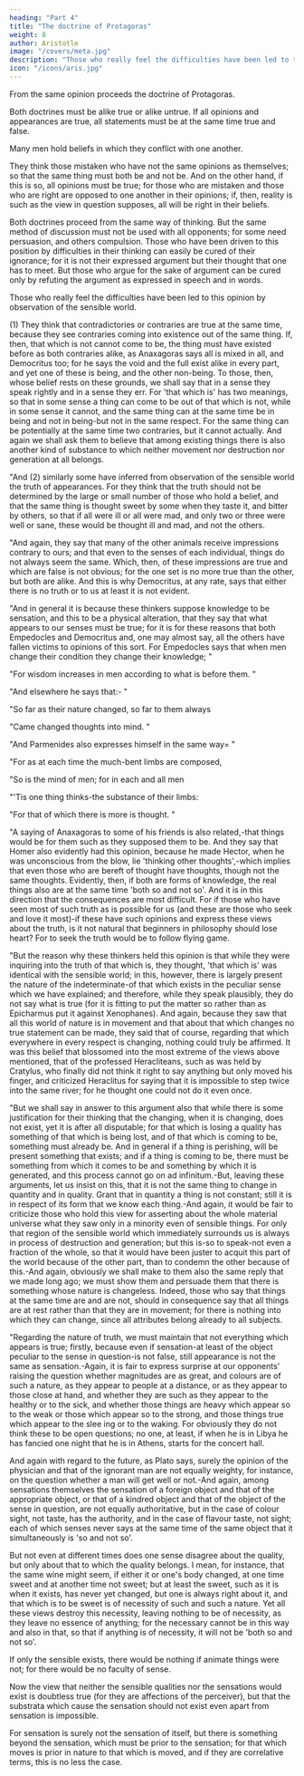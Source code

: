 ```yaml
---
heading: "Part 4"
title: "The doctrine of Protagoras"
weight: 8
author: Aristotle
image: "/covers/meta.jpg"
description: "Those who really feel the difficulties have been led to this opinion by observation of the sensible world."
icon: "/icons/aris.jpg"
---
```



From the same opinion proceeds the doctrine of Protagoras. 

Both doctrines must be alike true or alike untrue. If all opinions and appearances are true, all statements must be at the same time true and false. 

Many men hold beliefs in which they conflict with one another. 

They think those mistaken who have not the same opinions as themselves; so that the same thing must both be and not be. And on the other hand, if this is so, all opinions must be true; for those who are mistaken and those who are right are opposed to one another in their opinions; if, then, reality is such as the view in question supposes, all will be right in their beliefs.

Both doctrines proceed from the same way of thinking. But the same method of discussion must not be used with all opponents; for some need persuasion, and others compulsion. Those who have been driven to this position by difficulties in their thinking can easily be cured of their ignorance; for it is not their expressed argument but their thought that one has to meet. But those who argue for the sake of argument can be cured only by refuting the argument as expressed in speech and in words.

Those who really feel the difficulties have been led to this opinion by observation of the sensible world.

 (1) They think that contradictories or contraries are true at the same time, because they see contraries coming into existence out of the same thing. If, then, that which is not cannot come to be, the thing must have existed before as both contraries alike, as Anaxagoras says all is mixed in all, and Democritus too; for he says the void and the full exist alike in every part, and yet one of these is being, and the other non-being. To those, then, whose belief rests on these grounds, we shall say that in a sense they speak rightly and in a sense they err. For 'that which is' has two meanings, so that in some sense a thing can come to be out of that which is not, while in some sense it cannot, and the same thing can at the same time be in being and not in being-but not in the same respect. For the same thing can be potentially at the same time two contraries, but it cannot actually. And again we shall ask them to believe that among existing things there is also another kind of substance to which neither movement nor destruction nor generation at all belongs.

"And (2) similarly some have inferred from observation of the sensible world the truth of appearances. For they think that the truth should not be determined by the large or small number of those who hold a belief, and that the same thing is thought sweet by some when they taste it, and bitter by others, so that if all were ill or all were mad, and only two or three were well or sane, these would be thought ill and mad, and not the others.

"And again, they say that many of the other animals receive impressions contrary to ours; and that even to the senses of each individual, things do not always seem the same. Which, then, of these impressions are true and which are false is not obvious; for the one set is no more true than the other, but both are alike. And this is why Democritus, at any rate, says that either there is no truth or to us at least it is not evident.

"And in general it is because these thinkers suppose knowledge to be sensation, and this to be a physical alteration, that they say that what appears to our senses must be true; for it is for these reasons that both Empedocles and Democritus and, one may almost say, all the others have fallen victims to opinions of this sort. For Empedocles says that when men change their condition they change their knowledge; "



"For wisdom increases in men according to what is before them. "



"And elsewhere he says that:- "



"So far as their nature changed, so far to them always

"Came changed thoughts into mind. "



"And Parmenides also expresses himself in the same way= "



"For as at each time the much-bent limbs are composed,

"So is the mind of men; for in each and all men

"'Tis one thing thinks-the substance of their limbs:

"For that of which there is more is thought. "



"A saying of Anaxagoras to some of his friends is also related,-that things would be for them such as they supposed them to be. And they say that Homer also evidently had this opinion, because he made Hector, when he was unconscious from the blow, lie 'thinking other thoughts',-which implies that even those who are bereft of thought have thoughts, though not the same thoughts. Evidently, then, if both are forms of knowledge, the real things also are at the same time 'both so and not so'. And it is in this direction that the consequences are most difficult. For if those who have seen most of such truth as is possible for us (and these are those who seek and love it most)-if these have such opinions and express these views about the truth, is it not natural that beginners in philosophy should lose heart? For to seek the truth would be to follow flying game.

"But the reason why these thinkers held this opinion is that while they were inquiring into the truth of that which is, they thought, 'that which is' was identical with the sensible world; in this, however, there is largely present the nature of the indeterminate-of that which exists in the peculiar sense which we have explained; and therefore, while they speak plausibly, they do not say what is true (for it is fitting to put the matter so rather than as Epicharmus put it against Xenophanes). And again, because they saw that all this world of nature is in movement and that about that which changes no true statement can be made, they said that of course, regarding that which everywhere in every respect is changing, nothing could truly be affirmed. It was this belief that blossomed into the most extreme of the views above mentioned, that of the professed Heracliteans, such as was held by Cratylus, who finally did not think it right to say anything but only moved his finger, and criticized Heraclitus for saying that it is impossible to step twice into the same river; for he thought one could not do it even once.

"But we shall say in answer to this argument also that while there is some justification for their thinking that the changing, when it is changing, does not exist, yet it is after all disputable; for that which is losing a quality has something of that which is being lost, and of that which is coming to be, something must already be. And in general if a thing is perishing, will be present something that exists; and if a thing is coming to be, there must be something from which it comes to be and something by which it is generated, and this process cannot go on ad infinitum.-But, leaving these arguments, let us insist on this, that it is not the same thing to change in quantity and in quality. Grant that in quantity a thing is not constant; still it is in respect of its form that we know each thing.-And again, it would be fair to criticize those who hold this view for asserting about the whole material universe what they saw only in a minority even of sensible things. For only that region of the sensible world which immediately surrounds us is always in process of destruction and generation; but this is-so to speak-not even a fraction of the whole, so that it would have been juster to acquit this part of the world because of the other part, than to condemn the other because of this.-And again, obviously we shall make to them also the same reply that we made long ago; we must show them and persuade them that there is something whose nature is changeless. Indeed, those who say that things at the same time are and are not, should in consequence say that all things are at rest rather than that they are in movement; for there is nothing into which they can change, since all attributes belong already to all subjects.

"Regarding the nature of truth, we must maintain that not everything which appears is true; firstly, because even if sensation-at least of the object peculiar to the sense in question-is not false, still appearance is not the same as sensation.-Again, it is fair to express surprise at our opponents' raising the question whether magnitudes are as great, and colours are of such a nature, as they appear to people at a distance, or as they appear to those close at hand, and whether they are such as they appear to the healthy or to the sick, and whether those things are heavy which appear so to the weak or those which appear so to the strong, and those things true which appear to the slee ing or to the waking. For obviously they do not think these to be open questions; no one, at least, if when he is in Libya he has fancied one night that he is in Athens, starts for the concert hall.

And again with regard to the future, as Plato says, surely the opinion of the physician and that of the ignorant man are not equally weighty, for instance, on the question whether a man will get well or not.-And again, among sensations themselves the sensation of a foreign object and that of the appropriate object, or that of a kindred object and that of the object of the sense in question, are not equally authoritative, but in the case of colour sight, not taste, has the authority, and in the case of flavour taste, not sight; each of which senses never says at the same time of the same object that it simultaneously is 'so and not so'.

But not even at different times does one sense disagree about the quality, but only about that to which the quality belongs. I mean, for instance, that the same wine might seem, if either it or one's body changed, at one time sweet and at another time not sweet; but at least the sweet, such as it is when it exists, has never yet changed, but one is always right about it, and that which is to be sweet is of necessity of such and such a nature. Yet all these views destroy this necessity, leaving nothing to be of necessity, as they leave no essence of anything; for the necessary cannot be in this way and also in that, so that if anything is of necessity, it will not be 'both so and not so'.

If only the sensible exists, there would be nothing if animate things were not; for there would be no faculty of sense. 

Now the view that neither the sensible qualities nor the sensations would exist is doubtless true (for they are affections of the perceiver), but that the substrata which cause the sensation should not exist even apart from sensation is impossible. 

For sensation is surely not the sensation of itself, but there is something beyond the sensation, which must be prior to the sensation; for that which moves is prior in nature to that which is moved, and if they are correlative terms, this is no less the case.

